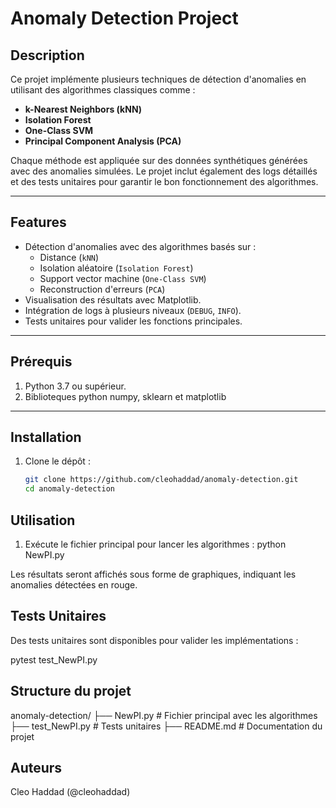 # Anomaly Detection Project

## Description
Ce projet implémente plusieurs techniques de détection d'anomalies en utilisant des algorithmes classiques comme :
- **k-Nearest Neighbors (kNN)**
- **Isolation Forest**
- **One-Class SVM**
- **Principal Component Analysis (PCA)**

Chaque méthode est appliquée sur des données synthétiques générées avec des anomalies simulées. Le projet inclut également des logs détaillés et des tests unitaires pour garantir le bon fonctionnement des algorithmes.

---

## Features
- Détection d'anomalies avec des algorithmes basés sur :
  - Distance (`kNN`)
  - Isolation aléatoire (`Isolation Forest`)
  - Support vector machine (`One-Class SVM`)
  - Reconstruction d'erreurs (`PCA`)
- Visualisation des résultats avec Matplotlib.
- Intégration de logs à plusieurs niveaux (`DEBUG`, `INFO`).
- Tests unitaires pour valider les fonctions principales.

---

## Prérequis
1. Python 3.7 ou supérieur.
2. Biblioteques python numpy, sklearn et matplotlib

---

## Installation
1. Clone le dépôt :
   ```bash
   git clone https://github.com/cleohaddad/anomaly-detection.git
   cd anomaly-detection


## Utilisation
1. Exécute le fichier principal pour lancer les algorithmes :
python NewPI.py

Les résultats seront affichés sous forme de graphiques, indiquant les anomalies détectées en rouge.

## Tests Unitaires
Des tests unitaires sont disponibles pour valider les implémentations :

pytest test_NewPI.py

## Structure du projet

anomaly-detection/
├── NewPI.py                 # Fichier principal avec les algorithmes
├── test_NewPI.py            # Tests unitaires
├── README.md                # Documentation du projet

## Auteurs
Cleo Haddad (@cleohaddad)
